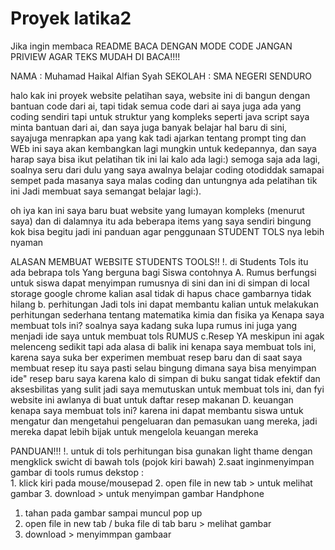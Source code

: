 # Proyek latika2
Jika ingin membaca README BACA DENGAN MODE CODE JANGAN PRIVIEW AGAR TEKS MUDAH DI BACA!!!!


NAMA : Muhamad Haikal Alfian Syah
SEKOLAH : SMA NEGERI SENDURO 

halo kak ini proyek website pelatihan saya, website ini di bangun dengan bantuan code dari ai, tapi tidak semua code dari ai saya juga ada yang coding sendiri tapi untuk struktur yang kompleks seperti java script saya minta bantuan dari ai, dan saya juga banyak belajar hal baru di sini, sayajuga  menrapkan apa yang kak tadi ajarkan tentang prompt ting dan WEb ini saya akan kembangkan lagi mungkin untuk kedepannya, dan saya harap saya bisa ikut pelatihan tik ini lai kalo ada lagi:) semoga saja ada lagi, soalnya seru dari dulu yang saya awalnya belajar coding otodiddak samapai sempet pada masanya saya malas coding dan untungnya ada pelatihan tik ini Jadi membuat saya semangat belajar lagi:).


oh iya kan ini saya baru buat website yang lumayan kompleks (menurut saya) dan di dalamnya itu ada beberapa items yang saya sendiri bingung kok bisa begitu jadi ini panduan agar penggunaan STUDENT TOLS nya lebih nyaman

ALASAN MEMBUAT WEBSITE STUDENTS TOOLS!!
!. di Students Tols itu ada bebrapa tols Yang berguna bagi Siswa contohnya
  A. Rumus 
berfungsi untuk siswa dapat menyimpan rumusnya di sini dan ini di simpan di local storage google chrome kalian asal tidak di hapus chace gambarnya tidak hilang 
  b. perhitungan 
Jadi tols ini dapat membantu kalian untuk melakukan perhitungan sederhana tentang matematika kimia dan fisika ya Kenapa saya membuat tols ini? soalnya saya kadang suka lupa rumus ini juga yang menjadi ide saya untuk membuat tols RUMUS
  c.Resep 
YA meskipun ini agak melenceng sedikit tapi ada alasa di balik ini kenapa saya membuat tols ini, karena saya suka ber experimen membuat resep baru dan di saat saya membuat resep itu saya pasti selau bingung dimana saya bisa menyimpan ide" resep baru saya karena kalo di simpan di buku sangat tidak efektif dan aksesbilitas yang sulit jadi saya memutuskan untuk membuat tols ini, dan fyi website ini awlanya di buat untuk daftar resep makanan
  D. keuangan 
kenapa saya membuat tols ini? karena ini dapat  membantu siswa untuk mengatur dan mengetahui pengeluaran dan pemasukan uang mereka, jadi mereka dapat lebih bijak untuk mengelola keuangan mereka 

PANDUAN!!!
!. untuk di tols perhitungan bisa gunakan light thame dengan mengklick swicht di bawah tols (pojok kiri bawah)
2.saat inginmenyimpan  gambar di tools rumus 
    dekstop :  
    1. klick kiri pada mouse/mousepad 
    2. open file in new tab > untuk melihat gambar
    3. download > untuk menyimpan gambar
Handphone
1. tahan pada gambar sampai muncul pop up
2. open file in new tab / buka file di tab baru > melihat gambar
3. download > menyimmpan gambaar
